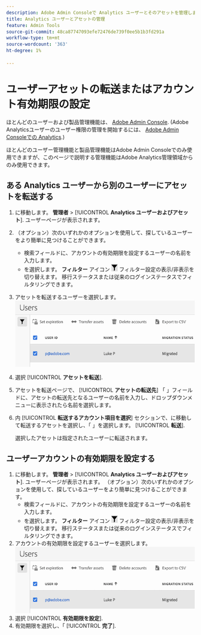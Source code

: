 ```yaml
---
description: Adobe Admin Consoleで Analytics ユーザーとそのアセットを管理します。
title: Analytics ユーザーとアセットの管理
feature: Admin Tools
source-git-commit: 48ca87747093efe72476de739f0ee5b1b3fd291a
workflow-type: tm+mt
source-wordcount: '363'
ht-degree: 1%

---
```



# ユーザーアセットの転送またはアカウント有効期限の設定

ほとんどのユーザーおよび製品管理機能は、 [Adobe Admin Console](https://helpx.adobe.com/jp/enterprise/using/admin-console.html). (Adobe Analyticsユーザーのユーザー権限の管理を開始するには、 [Adobe Admin Consoleでの Analytics](/help/admin/admin-console/home.md).)

ほとんどのユーザー管理機能と製品管理機能はAdobe Admin Consoleでのみ使用できますが、このページで説明する管理機能はAdobe Analytics管理領域からのみ使用できます。

## ある Analytics ユーザーから別のユーザーにアセットを転送する

1. に移動します。 **管理者** > [!UICONTROL **Analytics ユーザーおよびアセット**].
ユーザーページが表示されます。
1. （オプション）次のいずれかのオプションを使用して、探しているユーザーをより簡単に見つけることができます。
   * 検索フィールドに、アカウントの有効期限を設定するユーザーの名前を入力します。
   * を選択します。 **フィルター** アイコン ![フィルターアイコン](assets/filter-users-page.png) フィルター設定の表示/非表示を切り替えます。 移行ステータスまたは従来のログインステータスでフィルタリングできます。
1. アセットを転送するユーザーを選択します。
   ![ユーザーアカウントの有効期限を設定](assets/manage-user-assets.png)
1. 選択 [!UICONTROL **アセットを転送**].
1. アセットを転送ページで、 [!UICONTROL **アセットの転送先**] 「 」フィールドに、アセットの転送先となるユーザーの名前を入力し、ドロップダウンメニューに表示されたら名前を選択します。
1. 内 [!UICONTROL **転送するアカウント項目を選択**] セクションで、に移動して転送するアセットを選択し、「 」を選択します。 [!UICONTROL **転送**].

   選択したアセットは指定されたユーザーに転送されます。


## ユーザーアカウントの有効期限を設定する

1. に移動します。 **管理者** > [!UICONTROL **Analytics ユーザーおよびアセット**].
ユーザーページが表示されます。
（オプション）次のいずれかのオプションを使用して、探しているユーザーをより簡単に見つけることができます。
   * 検索フィールドに、アカウントの有効期限を設定するユーザーの名前を入力します。
   * を選択します。 **フィルター** アイコン ![フィルターアイコン](assets/filter-users-page.png) フィルター設定の表示/非表示を切り替えます。 移行ステータスまたは従来のログインステータスでフィルタリングできます。
1. アカウントの有効期限を設定するユーザーを選択します。
   ![ユーザーアカウントの有効期限を設定](assets/manage-user-assets.png)
1. 選択 [!UICONTROL **有効期限を設定**].
1. 有効期限を選択し、「 [!UICONTROL **完了**].
